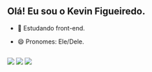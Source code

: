 ## Olá! Eu sou o Kevin Figueiredo.

- 🌱 Estudando front-end.
- 😄 Pronomes: Ele/Dele.
  
  ##
 
<div> 
  <a href="https://www.instagram.com/kevinfigueiredo01/" target="_blank"><img src="https://img.shields.io/badge/-Instagram-%23E4405F?style=for-the-badge&logo=instagram&logoColor=white" target="_blank"></a>
 	<a href = "mailto:kevinfigueiredo01@gmail.com"><img src="https://img.shields.io/badge/-Gmail-%23333?style=for-the-badge&logo=gmail&logoColor=white" target="_blank"></a>
  <a href="https://www.linkedin.com/in/kevin-figueiredo/-45875016a" target="_blank"><img src="https://img.shields.io/badge/-LinkedIn-%230077B5?style=for-the-badge&logo=linkedin&logoColor=white" target="_blank"></a> 
  
</div>
